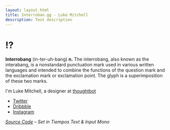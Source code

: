```yaml
---
layout: layout.html
title: Interroban.gg - Luke Mitchell
description: Test description
---
```


# !?

**Interrobang** (in-ter-uh-bang) **n.** The interrobang, also known as the
interabang, is a nonstandard punctuation mark used in various written
languages and intended to combine the functions of the question mark
and the exclamation mark or exclamation point. The glyph is a superimposition
of these two marks.

I'm Luke Mitchell, a designer at [thoughtbot][thoughtbot.com]

- [Twitter][twitter.com]
- [Dribbble][dribbble.com]
- [Instagram][instagram.com]

_[Source Code][github.com] – Set in Tiempos Text & Input Mono_

[thoughtbot.com]: https://thoughtbot.com
[twitter.com]: https://twitter.com/LkeMitchll
[dribbble.com]: https://dribbble.com/Interrobang
[instagram.com]: https://www.instagram.com/lkemitchll
[github.com]: https://github.com/LkeMitchll/interroban.gg
